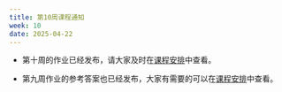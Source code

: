 ```yaml
---
title: 第10周课程通知
week: 10
date: 2025-04-22
---
```


- 第十周的作业已经发布，请大家及时在[课程安排](../schedule)中查看。

- 第九周作业的参考答案也已经发布，大家有需要的可以在[课程安排](../schedule)中查看。

